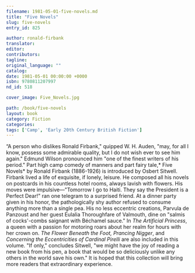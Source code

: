 ```yaml
---
filename: 1981-05-01-five-novels.md
title: "Five Novels"
slug: five-novels
entry_id: 825

author: ronald-firbank
translator: 
editor: 
contributors: 
tagline: 
original_language: ""
catalog: 
date: 1981-05-01 00:00:00 +0000 
isbn: 9780811207997
nd_id: 518

cover_image: Five_Novels.jpg

path: /book/five-novels
layout: book
category: Fiction
categories: 
tags: ['Camp', 'Early 20th Century British Fiction']
---
```

“A person who dislikes Ronald Firbank," quipped W. H. Auden, "may, for all I know, possess some admirable quality, but I do not wish ever to see him again." Edmund Wilson pronounced him "one of the finest writers of his period." Part high camp comedy of manners and part fairy tale,* Five Novels* by Ronald Firbank (1886-1926) is introduced by Osbert Sitwell. Firbank lived a life of exquisite, if lonely, leisure. He composed all his novels on postcards in his countless hotel rooms, always lavish with flowers. His moves were impulsive––"Tomorrow I go to Haiti. They say the President is a Perfect Dear!" ran one telegram to a surprised friend. At a dinner party given in his honor, the pathologically shy author refused to consume anything more than a single pea. His no less eccentric creations, Parvula de Panzoust and her guest Eulalia Thoroughfare of Valmouth, dine on "salmis of cocks'-combs saignant with Béchamel sauce." In *The Artificial Princess*, a queen with a passion for motoring roars about her realm for hours with her crown on. *The Flower Beneath the Foot,* *Prancing Nigger*, and *Concerning the Eccentricities of Cardinal Pirelli* are also included in this volume. "If only," concludes Sitwell, "we might have the joy of reading a new book from his pen, a book that would be so deliciously unlike any others in the world save his own." It is hoped that this collection will bring more readers that extraordinary experience.





